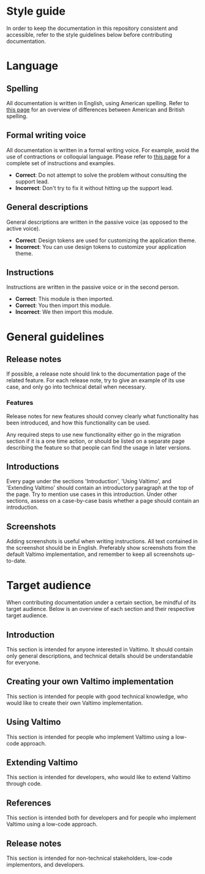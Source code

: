 # Style guide

In order to keep the documentation in this repository consistent and accessible, refer to the style guidelines below
before contributing documentation.

# Language

## Spelling

All documentation is written in English, using American spelling. Refer to [this page](https://www.oxfordinternationalenglish.com/differences-in-british-and-american-spelling/)
for an overview of differences between American and British spelling.

## Formal writing voice

All documentation is written in a formal writing voice. For example, avoid the use of contractions or colloquial
language. Please refer to [this page](http://facultyweb.ivcc.edu/rrambo/tip_formal_writing_voice.htm) for a complete set
of instructions and examples.

* **Correct**: Do not attempt to solve the problem without consulting the support lead.
* **Incorrect**: Don't try to fix it without hitting up the support lead.

## General descriptions

General descriptions are written in the passive voice (as opposed to the active voice).

* **Correct**: Design tokens are used for customizing the application theme.
* **Incorrect**: You can use design tokens to customize your application theme.

## Instructions

Instructions are written in the passive voice or in the second person.

* **Correct**: This module is then imported.
* **Correct**: You then import this module.
* **Incorrect**: We then import this module.

# General guidelines

## Release notes

If possible, a release note should link to the documentation page of the related feature. For each release note, try to
give an example of its use case, and only go into technical detail when necessary.

### Features

Release notes for new features should convey clearly what functionality has been introduced, and how this functionality 
can be used.

Any required steps to use new functionality either go in the migration section if it is a one time action, or should
be listed on a separate page describing the feature so that people can find the usage in later versions.

## Introductions

Every page under the sections 'Introduction', 'Using Valtimo', and 'Extending Valtimo' should contain an introductory
paragraph at the top of the page. Try to mention use cases in this introduction. Under other sections, assess on a
case-by-case basis whether a page should contain an introduction.

## Screenshots

Adding screenshots is useful when writing instructions. All text contained in the screenshot should be in English.
Preferably show screenshots from the default Valtimo implementation, and remember to keep all screenshots up-to-date.

# Target audience

When contributing documentation under a certain section, be mindful of its target audience. Below is an overview of each
section and their respective target audience.

## Introduction

This section is intended for anyone interested in Valtimo. It should contain only general descriptions, and technical
details should be understandable for everyone.

## Creating your own Valtimo implementation

This section is intended for people with good technical knowledge, who would like to create their own Valtimo 
implementation.

## Using Valtimo

This section is intended for people who implement Valtimo using a low-code approach.

## Extending Valtimo

This section is intended for developers, who would like to extend Valtimo through code.

## References

This section is intended both for developers and for people who implement Valtimo using a low-code
approach.

## Release notes

This section is intended for non-technical stakeholders, low-code implementors, and developers.

